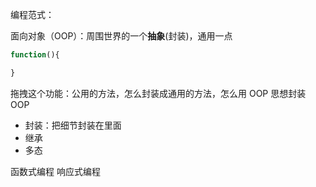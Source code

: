 编程范式：

面向对象（OOP）：周围世界的一个**抽象**(封装)，通用一点

```js
function(){

}
```

拖拽这个功能：公用的方法，怎么封装成通用的方法，怎么用 OOP 思想封装
OOP
- 封装：把细节封装在里面
- 继承
- 多态

函数式编程
响应式编程